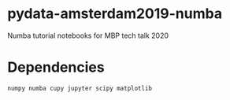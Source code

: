 # pydata-amsterdam2019-numba

Numba tutorial notebooks for MBP tech talk 2020

# Dependencies

```
numpy numba cupy jupyter scipy matplotlib
```
